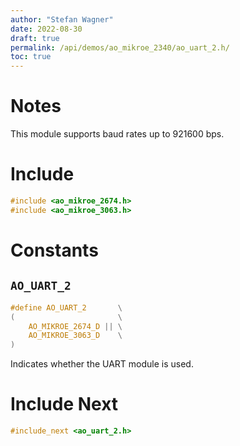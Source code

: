 ```yaml
---
author: "Stefan Wagner"
date: 2022-08-30
draft: true
permalink: /api/demos/ao_mikroe_2340/ao_uart_2.h/
toc: true
---
```


# Notes

This module supports baud rates up to 921600 bps.

# Include

```c
#include <ao_mikroe_2674.h>
#include <ao_mikroe_3063.h>
```

# Constants

## `AO_UART_2`

```c
#define AO_UART_2       \
(                       \
    AO_MIKROE_2674_D || \
    AO_MIKROE_3063_D    \
)
```

Indicates whether the UART module is used.

# Include Next

```c
#include_next <ao_uart_2.h>
```
